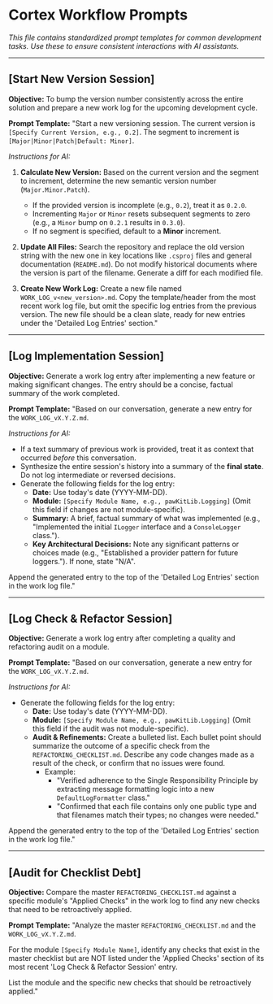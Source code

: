 ﻿# Cortex Workflow Prompts

*This file contains standardized prompt templates for common development tasks. Use these to ensure consistent interactions with AI assistants.*

---

## [Start New Version Session]

**Objective:** To bump the version number consistently across the entire solution and prepare a new work log for the upcoming development cycle.

**Prompt Template:**
"Start a new versioning session. The current version is `[Specify Current Version, e.g., 0.2]`. The segment to increment is `[Major|Minor|Patch|Default: Minor]`.

*Instructions for AI:*
1.  **Calculate New Version:** Based on the current version and the segment to increment, determine the new semantic version number (`Major.Minor.Patch`).
    -   If the provided version is incomplete (e.g., `0.2`), treat it as `0.2.0`.
    -   Incrementing `Major` or `Minor` resets subsequent segments to zero (e.g., a `Minor` bump on `0.2.1` results in `0.3.0`).
    -   If no segment is specified, default to a **Minor** increment.

2.  **Update All Files:** Search the repository and replace the old version string with the new one in key locations like `.csproj` files and general documentation (`README.md`). Do not modify historical documents where the version is part of the filename. Generate a diff for each modified file.

3.  **Create New Work Log:** Create a new file named `WORK_LOG_v<new_version>.md`. Copy the template/header from the most recent work log file, but omit the specific log entries from the previous version. The new file should be a clean slate, ready for new entries under the 'Detailed Log Entries' section."

---

## [Log Implementation Session]

**Objective:** Generate a work log entry after implementing a new feature or making significant changes. The entry should be a concise, factual summary of the work completed.

**Prompt Template:**
"Based on our conversation, generate a new entry for the `WORK_LOG_vX.Y.Z.md`.

*Instructions for AI:*
- If a text summary of previous work is provided, treat it as context that occurred *before* this conversation.
- Synthesize the entire session's history into a summary of the **final state**. Do not log intermediate or reversed decisions.
- Generate the following fields for the log entry:
  - **Date:** Use today's date (YYYY-MM-DD).
  - **Module:** `[Specify Module Name, e.g., pawKitLib.Logging]` (Omit this field if changes are not module-specific).
  - **Summary:** A brief, factual summary of what was implemented (e.g., "Implemented the initial `ILogger` interface and a `ConsoleLogger` class.").
  - **Key Architectural Decisions:** Note any significant patterns or choices made (e.g., "Established a provider pattern for future loggers."). If none, state "N/A".

Append the generated entry to the top of the 'Detailed Log Entries' section in the work log file."

---

## [Log Check & Refactor Session]

**Objective:** Generate a work log entry after completing a quality and refactoring audit on a module.

**Prompt Template:**
"Based on our conversation, generate a new entry for the `WORK_LOG_vX.Y.Z.md`.

*Instructions for AI:*
- Generate the following fields for the log entry:
  - **Date:** Use today's date (YYYY-MM-DD).
  - **Module:** `[Specify Module Name, e.g., pawKitLib.Logging]` (Omit this field if the audit was not module-specific).
  - **Audit & Refinements:** Create a bulleted list. Each bullet point should summarize the outcome of a specific check from the `REFACTORING_CHECKLIST.md`. Describe any code changes made as a result of the check, or confirm that no issues were found.
    - Example:
      - "Verified adherence to the Single Responsibility Principle by extracting message formatting logic into a new `DefaultLogFormatter` class."
      - "Confirmed that each file contains only one public type and that filenames match their types; no changes were needed."

Append the generated entry to the top of the 'Detailed Log Entries' section in the work log file."

---

## [Audit for Checklist Debt]

**Objective:** Compare the master `REFACTORING_CHECKLIST.md` against a specific module's "Applied Checks" in the work log to find any new checks that need to be retroactively applied.

**Prompt Template:**
"Analyze the master `REFACTORING_CHECKLIST.md` and the `WORK_LOG_vX.Y.Z.md`.

For the module `[Specify Module Name]`, identify any checks that exist in the master checklist but are NOT listed under the 'Applied Checks' section of its most recent 'Log Check & Refactor Session' entry.

List the module and the specific new checks that should be retroactively applied."